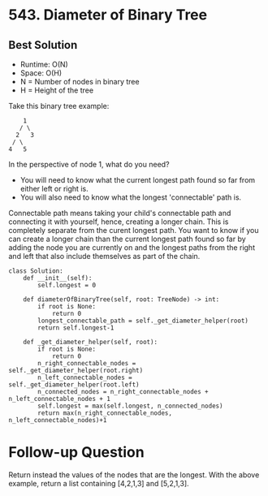 # 543. Diameter of Binary Tree

## Best Solution
- Runtime: O(N)
- Space: O(H)
- N = Number of nodes in binary tree
- H = Height of the tree

Take this binary tree example:
```
    1
   / \
  2   3
 / \
4   5
```

In the perspective of node 1, what do you need? 
- You will need to know what the current longest path found so far from either left or right is.
- You will also need to know what the longest 'connectable' path is.

Connectable path means taking your child's connectable path and connecting it with yourself, hence, creating a longer chain.
This is completely separate from the curent longest path. 
You want to know if you can create a longer chain than the current longest path found so far by adding the node you are currently on and the longest paths from the right and left that also include themselves as part of the chain.

```
class Solution:
    def __init__(self):
        self.longest = 0
    
    def diameterOfBinaryTree(self, root: TreeNode) -> int:
        if root is None:
            return 0
        longest_connectable_path = self._get_diameter_helper(root)
        return self.longest-1
    
    def _get_diameter_helper(self, root):
        if root is None:
            return 0
        n_right_connectable_nodes = self._get_diameter_helper(root.right)
        n_left_connectable_nodes = self._get_diameter_helper(root.left)
        n_connected_nodes = n_right_connectable_nodes + n_left_connectable_nodes + 1
        self.longest = max(self.longest, n_connected_nodes)
        return max(n_right_connectable_nodes, n_left_connectable_nodes)+1
```

# Follow-up Question
Return instead the values of the nodes that are the longest. 
With the above example, return a list containing [4,2,1,3] and [5,2,1,3].

```

```
